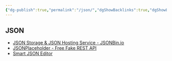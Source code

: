 ```yaml
---
{"dg-publish":true,"permalink":"/json/","dgShowBacklinks":true,"dgShowLocalGraph":true}
---
```



## JSON
- [JSON Storage & JSON Hosting Service - JSONBin.io](https://jsonbin.io/?ref=producthunt)
- [JSONPlaceholder - Free Fake REST API](https://jsonplaceholder.typicode.com/)
- [Smart JSON Editor](http://www.smartjsoneditor.com/)